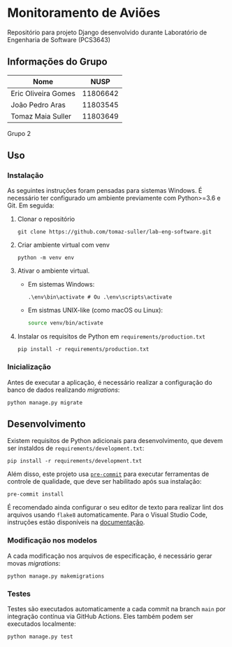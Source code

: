 # Monitoramento de Aviões
Repositório para projeto Django desenvolvido durante Laboratório de Engenharia de Software (PCS3643)

## Informações do Grupo

| Nome                  | NUSP      |
|-----------------------|-----------|
| Eric Oliveira Gomes   | 11806642  |
| João Pedro Aras       | 11803545  |
| Tomaz Maia Suller     | 11803649  |

Grupo 2

## Uso

### Instalação
As seguintes instruções foram pensadas para sistemas Windows.
É necessário ter configurado um ambiente previamente com Python>=3.6 e Git.
Em seguida:

1. Clonar o repositório
    ```
    git clone https://github.com/tomaz-suller/lab-eng-software.git
    ```
2. Criar ambiente virtual com venv
    ```
    python -m venv env
    ```
3. Ativar o ambiente virtual.

    * Em sistemas Windows:
        ```
        .\env\bin\activate # Ou .\env\scripts\activate
        ```

    * Em sistmas UNIX-like (como macOS ou Linux):
        ```bash
        source venv/bin/activate
        ```

4. Instalar os requisitos de Python em `requirements/production.txt`
    ```
    pip install -r requirements/production.txt
    ```

### Inicialização
Antes de executar a aplicação, é necessário realizar a configuração do banco de dados realizando _migrations_:
```
python manage.py migrate
``` 

## Desenvolvimento
Existem requisitos de Python adicionais para desenvolvimento, que devem ser instaldos de `requirements/development.txt`:
```
pip install -r requirements/development.txt
```

Além disso, este projeto usa [`pre-commit`](https://pre-commit.com/) para executar ferramentas de controle de qualidade, que deve ser habilitado após sua instalação:
```
pre-commit install
```

É recomendado ainda configurar o seu editor de texto para realizar lint dos arquivos usando `flake8` automaticamente. Para o Visual Studio Code, instruções estão disponíveis na [documentação](https://code.visualstudio.com/docs/python/linting#_flake8).

### Modificação nos modelos
A cada modificação nos arquivos de especificação, é necessário gerar movas _migrations_:
```
python manage.py makemigrations
```

### Testes
Testes são executados automaticamente a cada commit na branch `main` por integração contínua via GitHub Actions.
Eles também podem ser executados localmente:
```
python manage.py test
```

